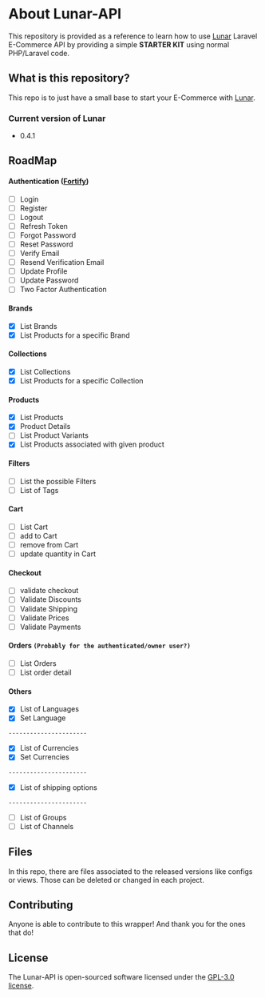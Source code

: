 
# About Lunar-API

This repository is provided as a reference to learn how to use [Lunar](https://lunarphp.io) Laravel E-Commerce API by providing a simple **STARTER KIT** using normal PHP/Laravel code.

## What is this repository?

This repo is to just have a small base to start your E-Commerce with [Lunar](https://lunarphp.io).

### Current version of Lunar
- 0.4.1

## RoadMap

#### Authentication ([Fortify](https://laravel.com/docs/10.x/fortify))
- [ ] Login
- [ ] Register
- [ ] Logout
- [ ] Refresh Token
- [ ] Forgot Password
- [ ] Reset Password
- [ ] Verify Email
- [ ] Resend Verification Email
- [ ] Update Profile
- [ ] Update Password
- [ ] Two Factor Authentication

#### Brands
- [X] List Brands
- [X] List Products for a specific Brand

#### Collections
- [X] List Collections
- [X] List Products for a specific Collection

#### Products
- [X] List Products
- [X] Product Details
- [ ] List Product Variants
- [X] List Products associated with given product

#### Filters
- [ ] List the possible Filters
- [ ] List of Tags

#### Cart
- [ ] List Cart
- [ ] add to Cart
- [ ] remove from Cart
- [ ] update quantity in Cart

#### Checkout
- [ ] validate checkout
- [ ] Validate Discounts
- [ ] Validate Shipping
- [ ] Validate Prices
- [ ] Validate Payments

#### Orders `(Probably for the authenticated/owner user?)`
- [ ] List Orders
- [ ] List order detail

#### Others
- [X] List of Languages
- [X] Set Language

 `----------------------`
- [X] List of Currencies
- [X] Set Currencies

`----------------------`
- [X] List of shipping options

`----------------------`
- [ ] List of Groups
- [ ] List of Channels

## Files

In this repo, there are files associated to the released versions like configs or views. Those can be deleted or changed in each project.

## Contributing

Anyone is able to contribute to this wrapper! And thank you for the ones that do!

## License

The Lunar-API is open-sourced software licensed under the [GPL-3.0 license](https://opensource.org/license/gpl-3-0/).

